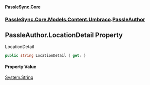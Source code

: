 #### [PassleSync.Core](index.md 'index')
### [PassleSync.Core.Models.Content.Umbraco](PassleSync.Core.Models.Content.Umbraco.md 'PassleSync.Core.Models.Content.Umbraco').[PassleAuthor](PassleSync.Core.Models.Content.Umbraco.PassleAuthor.md 'PassleSync.Core.Models.Content.Umbraco.PassleAuthor')

## PassleAuthor.LocationDetail Property

LocationDetail

```csharp
public string LocationDetail { get; }
```

#### Property Value
[System.String](https://docs.microsoft.com/en-us/dotnet/api/System.String 'System.String')
